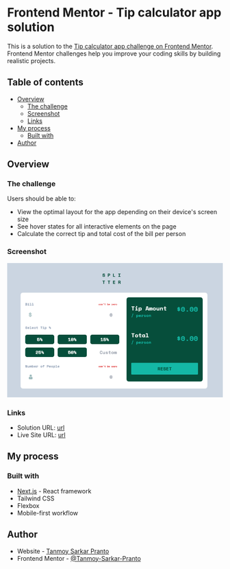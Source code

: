 # Frontend Mentor - Tip calculator app solution

This is a solution to the [Tip calculator app challenge on Frontend Mentor](https://www.frontendmentor.io/challenges/tip-calculator-app-ugJNGbJUX). Frontend Mentor challenges help you improve your coding skills by building realistic projects.

## Table of contents

- [Overview](#overview)
  - [The challenge](#the-challenge)
  - [Screenshot](#screenshot)
  - [Links](#links)
- [My process](#my-process)
  - [Built with](#built-with)
- [Author](#author)

## Overview

### The challenge

Users should be able to:

- View the optimal layout for the app depending on their device's screen size
- See hover states for all interactive elements on the page
- Calculate the correct tip and total cost of the bill per person

### Screenshot

![](./src/assets/screenshots/screenshot.png)

### Links

- Solution URL: [url](https://www.frontendmentor.io/solutions/responsive-tip-calculator-with-react-0ObsYt1b1M)
- Live Site URL: [url](https://tip-calculator-react-eta.vercel.app/)

## My process

### Built with

- [Next.js](https://nextjs.org/) - React framework
- Tailwind CSS
- Flexbox
- Mobile-first workflow

## Author

- Website - [Tanmoy Sarkar Pranto](https://my-portfolio-six-delta-12.vercel.app/)
- Frontend Mentor - [@Tanmoy-Sarkar-Pranto](https://www.frontendmentor.io/profile/Tanmoy-Sarkar-Pranto)
